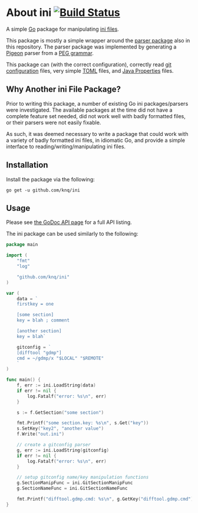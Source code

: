 # About ini [![Build Status](https://travis-ci.org/knq/ini.svg)](https://travis-ci.org/knq/ini) #

A simple [Go](http://www.golang.org/project/) package for manipulating 
[ini files](https://en.wikipedia.org/wiki/INI_file).

This package is mostly a simple wrapper around the [parser package](/parser)
also in this repository. The parser package was implemented by generating a 
[Pigeon](https://github.com/PuerkitoBio/pigeon/) parser from a
[PEG grammar](https://en.wikipedia.org/wiki/Parsing_expression_grammar).

This package can (with the correct configuration), correctly read [git
configuration](http://git-scm.com/docs/git-config) files, very simple
[TOML](https://github.com/toml-lang/toml) files, and [Java
Properties](https://en.wikipedia.org/wiki/.properties) files. 

## Why Another ini File Package? ##

Prior to writing this package, a number of existing Go ini packages/parsers
were investigated. The available packages at the time did not have a complete
feature set needed, did not work well with badly formatted files, or their
parsers were not easily fixable.

As such, it was deemed necessary to write a package that could work with a
variety of badly formatted ini files, in idiomatic Go, and provide a simple
interface to reading/writing/manipulating ini files.

## Installation ##

Install the package via the following:

    go get -u github.com/knq/ini

## Usage ##

Please see [the GoDoc API page](http://godoc.org/github.com/knq/ini) for a full
API listing.

The ini package can be used similarly to the following:

```go
package main

import (
	"fmt"
	"log"

	"github.com/knq/ini"
)

var (
	data = `
	firstkey = one

	[some section]
	key = blah ; comment

	[another section]
	key = blah`

	gitconfig = `
	[difftool "gdmp"]
	cmd = ~/gdmp/x "$LOCAL" "$REMOTE"
	`
)

func main() {
	f, err := ini.LoadString(data)
	if err != nil {
		log.Fatalf("error: %s\n", err)
	}

	s := f.GetSection("some section")

	fmt.Printf("some section.key: %s\n", s.Get("key"))
	s.SetKey("key2", "another value")
	f.Write("out.ini")

	// create a gitconfig parser
	g, err := ini.LoadString(gitconfig)
	if err != nil {
		log.Fatalf("error: %s\n", err)
	}

	// setup gitconfig name/key manipulation functions
	g.SectionManipFunc = ini.GitSectionManipFunc
	g.SectionNameFunc = ini.GitSectionNameFunc

	fmt.Printf("difftool.gdmp.cmd: %s\n", g.GetKey("difftool.gdmp.cmd"))
}
```
